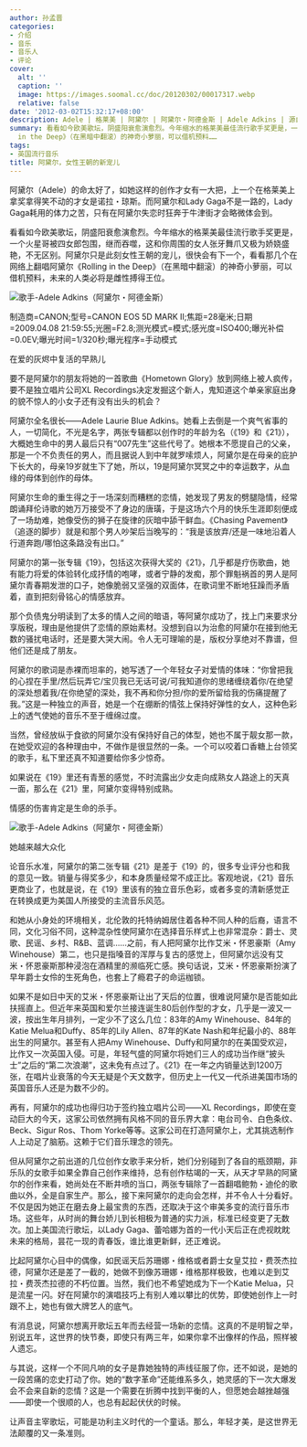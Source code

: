 ```yaml
---
author: 孙孟晋
categories:
- 介绍
- 音乐
- 音乐人
- 评论
cover:
  alt: ''
  caption: ''
  image: https://images.soomal.cc/doc/20120302/00017317.webp
  relative: false
date: '2012-03-02T15:32:17+08:00'
description: Adele | 格莱美 | 阿黛尔 | 阿黛尔・阿德金斯 | Adele Adkins | 源自：孙孟晋博客 | 版权：转载 |  平均/总评分：06.71/47
summary: 看看如今欧美歌坛，阴盛阳衰愈演愈烈。今年缩水的格莱美最佳流行歌手奖更是，一个火星哥被四女郎包围，继而吞噬，这和你周围的女人张牙舞爪又极为娇娆盛艳，不无区别。阿黛尔只是此刻女性王朝的宠儿，很快会有下一个，看看那几个在网络上翻唱阿黛尔《Rolling
  in the Deep》（在黑暗中翻滚）的神奇小萝丽，可以借机预料……
tags:
- 英国流行音乐
title: 阿黛尔，女性王朝的新宠儿
---
```


阿黛尔（Adele）的命太好了，如她这样的创作才女有一大把，上一个在格莱美上拿奖拿得笑不动的才女是诺拉・琼斯。而阿黛尔和Lady Gaga不是一路的，Lady Gaga耗用的体力之苦，只有在阿黛尔失恋时狂奔于牛津街才会略微体会到。

看看如今欧美歌坛，阴盛阳衰愈演愈烈。今年缩水的格莱美最佳流行歌手奖更是，一个火星哥被四女郎包围，继而吞噬，这和你周围的女人张牙舞爪又极为娇娆盛艳，不无区别。阿黛尔只是此刻女性王朝的宠儿，很快会有下一个，看看那几个在网络上翻唱阿黛尔《Rolling in the Deep》（在黑暗中翻滚）的神奇小萝丽，可以借机预料，未来的人类必将是雌性搏得王位。

![歌手-Adele Adkins（阿黛尔・阿德金斯）](https://images.soomal.cc/doc/20120302/00017317.webp)

制造商=CANON;型号=CANON EOS 5D MARK II;焦距=28毫米;日期=2009.04.08 21:59:55;光圈=F2.8;测光模式=模式;感光度=ISO400;曝光补偿=0.0EV;曝光时间=1/320秒;曝光程序=手动模式



在爱的灰烬中复活的早熟儿

要不是阿黛尔的朋友将她的一首歌曲《Hometown Glory》放到网络上被人疯传，要不是独立唱片公司XL Recordings决定发掘这个新人，鬼知道这个单亲家庭出身的貌不惊人的小女子还有没有出头的机会？

阿黛尔全名很长――Adele Laurie Blue Adkins。她看上去倒是一个爽气省事的人，一切简化，不光是名字，两张专辑都以创作时的年龄为名（《19》和《21》），大概她生命中的男人最后只有“007先生”这些代号了。她根本不愿提自己的父亲，那是一个不负责任的男人，而且据说人到中年就罗嗦烦人，阿黛尔是在母亲的庇护下长大的，母亲19岁就生下了她，所以，19是阿黛尔冥冥之中的幸运数字，从血缘的母体到创作的母体。

阿黛尔生命的重生得之于一场深刻而糟糕的恋情，她发现了男友的劈腿隐情，经常朗诵拜伦诗歌的她万万接受不了身边的唐璜，于是这场六个月的快乐生涯即刻便成了一场劫难，她像受伤的狮子在旋律的灰暗中舔干鲜血。《Chasing Pavement》（追逐的脚步）就是和那个男人吵架后当晚写的：“我是该放弃/还是一味地沿着人行道奔跑/哪怕这条路没有出口。”

阿黛尔的第一张专辑《19》，包括这次获得大奖的《21》，几乎都是疗伤歌曲，她有能力将爱的体验转化成抒情的咆哮，或者宁静的发痴，那个罪魁祸首的男人是阿黛尔青春期发泄的口子，她像脆弱又坚强的双面体，在歌词里不断地狂躁而矛盾着，直到把刻骨铭心的情感放弃。

那个负债鬼分明读到了太多的情人之间的暗语，等阿黛尔成功了，找上门来要求分享版税，理由是他提供了恋情的原始素材。没想到自以为治愈的阿黛尔在接到他无数的骚扰电话时，还是要大哭大闹。令人无可理喻的是，版权分享绝对不靠谱，但他们还是成了朋友。

阿黛尔的歌词是赤裸而坦率的，她写透了一个年轻女子对爱情的体味：“你曾把我的心捏在手里/然后玩弄它/宝贝我已无话可说/可我知道你的思绪缠绕着你/在绝望的深处想着我/在你绝望的深处，我不再和你分担/你的爱所留给我的伤痛提醒了我。”这是一种独立的声音，她是一个在绷断的情弦上保持好弹性的女人，这种色彩上的透气使她的音乐不至于缠绵过度。

当然，曾经放纵于食欲的阿黛尔没有保持好自己的体型，她也不属于靓女那一款，在她受欢迎的各种理由中，不做作是很显然的一条。一个可以咬着口香糖上台领奖的歌手，私下里还真不知道要给你多少惊奇。

如果说在《19》里还有青葱的感觉，不时流露出少女走向成熟女人路途上的天真一面，那么在《21》里，阿黛尔变得特别成熟。

情感的伤害肯定是生命的杀手。

![歌手-Adele Adkins（阿黛尔・阿德金斯）](https://images.soomal.cc/doc/20120302/00017318.webp)





她越来越大众化

论音乐水准，阿黛尔的第二张专辑《21》是差于《19》的，很多专业评分也和我的意见一致。销量与得奖多少，和本身质量经常不成正比。客观地说，《21》音乐更商业了，也就是说，在《19》里该有的独立音乐色彩，或者多变的清新感觉正在转换成更为美国人所接受的主流音乐风范。

和她从小身处的环境相关，北伦敦的托特纳姆居住着各种不同人种的后裔，语言不同，文化习俗不同，这种混杂性使阿黛尔在选择音乐样式上也非常混杂：爵士、灵歌、民谣、乡村、R&B、蓝调……之前，有人把阿黛尔比作艾米・怀恩豪斯（Amy Winehouse）第二，也只是指嗓音的浑厚与复古的感觉上，但阿黛尔远没有艾米・怀恩豪斯那种浸泡在酒精里的濒临死亡感。换句话说，艾米・怀恩豪斯扮演了早年爵士女伶的生死角色，也套上了瘾君子的命运枷锁。

如果不是如日中天的艾米・怀恩豪斯让出了天后的位置，很难说阿黛尔是否能如此扶摇直上。但近年来英国和爱尔兰接连诞生80后创作型的才女，几乎是一波又一波，按出生年月排列，一定少不了这么几位：83年的Amy Winehouse、84年的Katie Melua和Duffy、85年的Lily Allen、87年的Kate Nash和年纪最小的、88年出生的阿黛尔。甚至有人把Amy Winehouse、Duffy和阿黛尔的在美国受欢迎，比作又一次英国入侵。可是，年轻气盛的阿黛尔将她们三人的成功当作继“披头士”之后的“第二次浪潮”，这未免有点过了。《21》在一年之内销量达到1200万张，在唱片业衰落的今天无疑是个天文数字，但历史上一代又一代杀进美国市场的英国音乐人还是为数不少的。

再有，阿黛尔的成功也得归功于签约独立唱片公司――XL Recordings，即使在变动巨大的今天，这家公司依然拥有风格不同的音乐界大拿：电台司令、白色条纹、Beck、Sigur Ros、Thom Yorke等等。这家公司在打造阿黛尔上，尤其挑选制作人上动足了脑筋。这赖于它们音乐理念的领先。

但从阿黛尔之前出道的几位创作女歌手来分析，她们分别碰到了各自的瓶颈期，非乐队的女歌手如果全靠自己创作来维持，总有创作枯竭的一天，从天才早熟的阿黛尔的创作来看，她尚处在不断井喷的当口，两张专辑除了一首翻唱鲍勃・迪伦的歌曲以外，全是自家生产。那么，接下来阿黛尔的走向会怎样，并不令人十分看好。不仅是因为她正在磨去身上最宝贵的东西，还取决于这个审美多变的流行音乐市场。这些年，从时尚的舞台娇儿到长相极为普通的实力派，标准已经变更了无数次。加上美国流行歌坛，以Lady Gaga、蕾哈娜为首的一代小天后正在虎视眈眈未来的格局，昙花一现的青春饭，谁比谁更新鲜，还正难说。

比起阿黛尔心目中的偶像，如民谣天后苏珊娜・维格或者爵士女皇艾拉・费茨杰拉德，阿黛尔还是差了一截的，她做不到像苏珊娜・维格那样极致，也难以走到艾拉・费茨杰拉德的不朽位置。当然，我们也不希望她成为下一个Katie Melua，只是流星一闪。好在阿黛尔的演唱技巧上有别人难以攀比的优势，即使她创作上一时跟不上，她也有做大牌艺人的底气。

有消息说，阿黛尔想离开歌坛五年而去经营一场新的恋情。这真的不是明智之举，别说五年，这世界的快节奏，即使只有两三年，如果你拿不出像样的作品，照样被人遗忘。

与其说，这样一个不同凡响的女子是靠她独特的声线征服了你，还不如说，是她的一段苦痛的恋史打动了你。她的“数字革命”还能维系多久，她灵感的下一次大爆发会不会来自新的恋情？这是一个需要在折腾中找到平衡的人，但愿她会越挫越强――即使一个很顺的人，也总有起起伏伏的时候。

让声音主宰歌坛，可能是功利主义时代的一个童话。那么，年轻才美，是这世界无法颠覆的又一条准则。